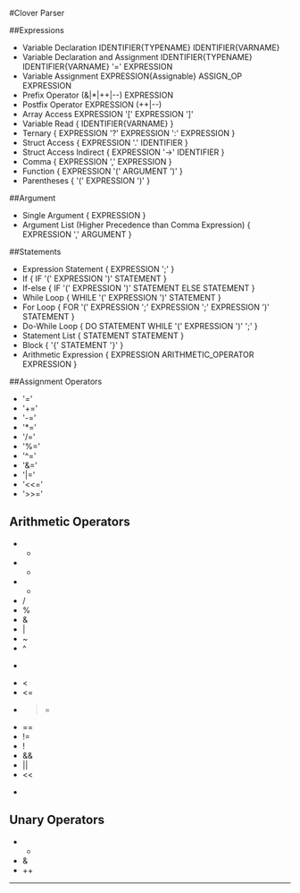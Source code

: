 #Clover Parser

##Expressions

- Variable Declaration 
    IDENTIFIER{TYPENAME} IDENTIFIER{VARNAME}
- Variable Declaration and Assignment
    IDENTIFIER{TYPENAME} IDENTIFIER{VARNAME} '=' EXPRESSION
- Variable Assignment
    EXPRESSION{Assignable} ASSIGN_OP EXPRESSION
- Prefix Operator
    (&|*|++|--) EXPRESSION 
- Postfix Operator 
    EXPRESSION (++|--)
- Array Access
    EXPRESSION '[' EXPRESSION ']'
- Variable Read
{ IDENTIFIER{VARNAME} }
- Ternary 
{ EXPRESSION '?' EXPRESSION ':' EXPRESSION }
- Struct Access
{ EXPRESSION '.' IDENTIFIER }
- Struct Access Indirect
{ EXPRESSION '->' IDENTIFIER }
- Comma
{ EXPRESSION ',' EXPRESSION }
- Function
{ EXPRESSION '(' ARGUMENT ')' }
- Parentheses 
{ '(' EXPRESSION ')' }


##Argument
- Single Argument
{ EXPRESSION }
- Argument List (Higher Precedence than Comma Expression)
{ EXPRESSION ',' ARGUMENT } 


##Statements
- Expression Statement
{ EXPRESSION ';' }
- If
{ IF '(' EXPRESSION ')' STATEMENT }
- If-else
{ IF '(' EXPRESSION ')' STATEMENT ELSE STATEMENT }
- While Loop
{ WHILE '(' EXPRESSION ')' STATEMENT }
- For Loop
{ FOR '(' EXPRESSION ';' EXPRESSION ';' EXPRESSION ')' STATEMENT }
- Do-While Loop
{ DO STATEMENT WHILE '(' EXPRESSION ')' ';' }
- Statement List 
{ STATEMENT STATEMENT }       
- Block
{ '{' STATEMENT '}' }
- Arithmetic Expression
{ EXPRESSION ARITHMETIC_OPERATOR EXPRESSION }


##Assignment Operators
- '='
- '+='
- '-='
- '*='
- '/='
- '%='
- '^='
- '&='
- '|='
- '<<='
- '>>='

## Arithmetic Operators 
- +
- -
- *
- /
- %
- &
- | 
- ~
- ^
- >
- <
- <=
- >=
- ==
- !=
- !
- &&
- ||
- <<
- >>


## Unary Operators
- *
- &
- ++
- --
